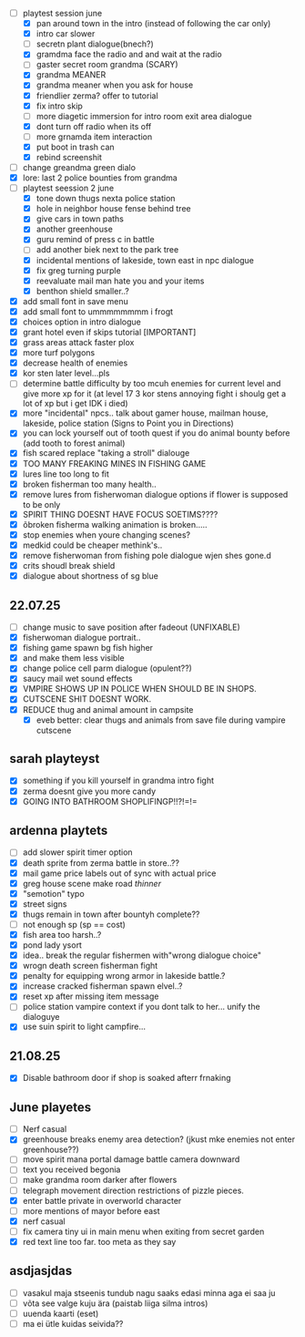 - [ ] playtest session june
	- [x] pan around town in the intro (instead of following the car only)
	- [x] intro car slower
	- [ ] secretn plant dialogue(bnech?)
	- [x] gramdma face the radio and and wait at the radio
	- [ ] gaster secret room grandma (SCARY)
	- [x] grandma MEANER
	- [x] grandma meaner when you ask for house
	- [x] friendlier zerma? offer to tutorial
	- [x] fix intro skip
	- [ ] more diagetic immersion for intro room exit area dialogue
	- [x] dont turn off radio when its off
	- [ ] more grnamda item interaction
	- [x] put boot in trash can
	- [x] rebind screenshit
- [ ] change greandma green dialo
- [x] lore: last 2 police bounties from grandma
- [ ] playtest seession 2 june
	- [x] tone down thugs nexta police station
	- [x] hole in neighbor house fense behind tree
	- [x] give cars in town paths
	- [x] another greenhouse
	- [x] guru remind of press c in battle
	- [ ] add another biek next to the park tree
	- [x] incidental mentions of lakeside, town east in npc dialogue
	- [x] fix greg turning purple
	- [x] reevaluate mail man hate you and your items
	- [x] benthon shield smaller..?
- [x] add small font in save menu
- [x] add small font to ummmmmmmm i frogt
- [x] choices option in intro dialogue
- [x] grant hotel even if skips tutorial [IMPORTANT]
- [x] grass areas attack faster plox
- [x] more turf polygons
- [x] decrease health of enemies
- [x] kor sten later level...pls
- [ ] determine battle difficulty by too mcuh enemies for current level and give more xp for it (at level 17 3 kor stens annoying fight i shoulg get a lot of xp but i get IDK i died)
- [x] more "incidental" npcs.. talk about gamer house, mailman house, lakeside, police station (Signs to Point you in Directions)
- [x] you can lock yourself out of tooth quest if you do animal bounty before (add tooth to forest animal)
- [x] fish scared replace "taking a stroll" dialouge
- [x] TOO MANY FREAKING MINES IN FISHING GAME
- [x] lures line too long to fit
- [x] broken fisherman too many health..
- [x] remove lures from fisherwoman dialogue options if flower is supposed to be only
- [x] SPIRIT THING DOESNT HAVE FOCUS SOETIMS????
- [x] õbroken fisherma  walking animation is broken.....
- [x] stop enemies when youre changing scenes?
- [x] medkid could be cheaper methink's..
- [x] remove fisherwoman from fishing pole dialogue wjen shes gone.d
- [x] crits shoudl break shield
- [x] dialogue about shortness of sg blue

## 22.07.25
- [ ] change music to save position after fadeout (UNFIXABLE)
- [x] fisherwoman dialogue portrait..
- [x] fishing game spawn bg fish higher
- [x] and make them less visible
- [x] change police cell parm dialogue (opulent??)
- [x] saucy mail wet sound effects
- [x] VMPIRE SHOWS UP IN POLICE WHEN SHOULD BE IN SHOPS.
- [x] CUTSCENE SHIT DOESNT WORK.
- [x] REDUCE thug and animal amount in campsite
	- [x] eveb better: clear thugs and animals from save file during vampire cutscene

## sarah playteyst
- [x] something if you kill yourself in grandma intro fight
- [x] zerma doesnt give you more candy
- [x] GOING INTO BATHROOM SHOPLIFINGP!!?!=!=

## ardenna playtets
- [ ] add slower spirit timer option
- [x] death sprite from zerma battle in store..??
- [x] mail game price labels out of sync with actual price
- [x] greg house scene make road *thinner*
- [x] "semotion" typo 
- [x] street signs
- [x] thugs remain in town after bountyh complete??
- [ ] not enough sp (sp == cost)
- [x] fish area too harsh..?
- [x] pond lady ysort
- [x] idea.. break the regular fishermen with"wrong dialogue choice"
- [x] wrogn death screen fisherman fight
- [x] penalty for equipping wrong armor in lakeside battle.?
- [x] increase cracked fisherman spawn elvel..?
- [x] reset xp after missing item message
- [ ] police station vampire context if you dont talk to her... unify the dialoguye
- [x] use suin spirit to light campfire...

## 21.08.25
- [x] Disable bathroom door if shop is soaked afterr frnaking

## June playetes
- [ ] Nerf casual
- [x] greenhouse breaks enemy area detection? (jkust mke enemies not enter greenhouse??)
- [ ] move spirit mana portal damage battle camera downward
- [ ] text you received begonia
- [ ] make grandma room darker after flowers
- [ ] telegraph movement direction restrictions of pizzle pieces.
- [x] enter battle private in overworld character
- [ ] more mentions of mayor before east
- [x] nerf casual
- [ ] fix camera tiny ui in main menu when exiting from secret garden
- [x] red text line too far. too meta as they say

## asdjasjdas
- [ ] vasakul maja stseenis tundub nagu saaks edasi minna aga ei saa ju
- [ ] võta see valge kuju ära (paistab liiga silma intros)
- [ ] uuenda kaarti (eset)
- [ ] ma ei ütle kuidas seivida??
